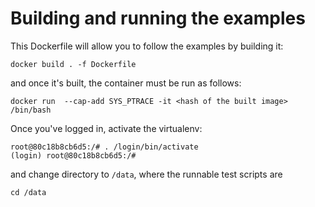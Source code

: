 # Building and running the examples

This Dockerfile will allow you to follow the examples by building it:

`docker build . -f Dockerfile`

and once it's built, the container must be run as follows:

`docker run  --cap-add SYS_PTRACE -it <hash of the built image>  /bin/bash`

Once you've logged in, activate the virtualenv:
```
root@80c18b8cb6d5:/# . /login/bin/activate
(login) root@80c18b8cb6d5:/# 
```

and change directory to `/data`, where the runnable test scripts are

```
cd /data
